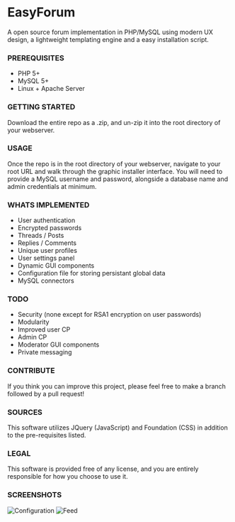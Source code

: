 # EasyForum
A open source forum implementation in PHP/MySQL using modern UX design, a lightweight templating engine and a easy installation script.

### PREREQUISITES
- PHP 5+  
- MySQL 5+
- Linux + Apache Server

### GETTING STARTED
Download the entire repo as a .zip, and un-zip it into the root directory of your webserver.

### USAGE
Once the repo is in the root directory of your webserver, navigate to your root URL and walk through the graphic installer interface. You will need to provide a MySQL username and password, alongside a database name and admin credentials at minimum.

### WHATS IMPLEMENTED
- User authentication
- Encrypted passwords
- Threads / Posts
- Replies / Comments
- Unique user profiles
- User settings panel
- Dynamic GUI components
- Configuration file for storing persistant global data
- MySQL connectors


### TODO
- Security (none except for RSA1 encryption on user passwords)
- Modularity
- Improved user CP
- Admin CP
- Moderator GUI components
- Private messaging

### CONTRIBUTE
If you think you can improve this project, please feel free to make a branch followed by a pull request! 

### SOURCES
This software utilizes JQuery (JavaScript) and Foundation (CSS) in addition to the pre-requisites listed.

### LEGAL
This software is provided free of any license, and you are entirely responsible for how you choose to use it.

### SCREENSHOTS
![Configuration](http://i.imgur.com/RuUqgnP.jpg)
![Feed](http://i.imgur.com/gEeYqt6.jpg)



